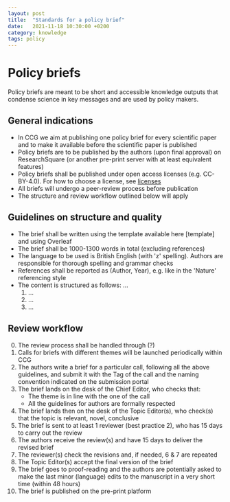 ```yaml
---
layout: post
title:  "Standards for a policy brief"
date:   2021-11-18 10:30:00 +0200
category: knowledge
tags: policy
---
```


# Policy briefs

Policy briefs are meant to be short and accessible knowledge outputs that condense science in key messages and are used by policy makers.

## General indications

* In CCG we aim at publishing one policy brief for every scientific paper and to make it available before the scientific paper is published
* Policy briefs are to be published by the authors (upon final approval) on ResearchSquare (or another pre-print server with at least equivalent features)
* Policy briefs shall be published under open access licenses (e.g. CC-BY-4.0). For how to choose a license, see [licenses]
* All briefs will undergo a peer-review process before publication
* The structure and review workflow outlined below will apply

## Guidelines on structure and quality

* The brief shall be written using the template available here [template] and using Overleaf
* The brief shall be 1000-1300 words in total (excluding references)
* The language to be used is British English (with 'z' spelling). Authors are responsible for thorough spelling and grammar checks
* References shall be reported as (Author, Year), e.g. like in the 'Nature' referencing style
* The content is structured as follows: ...
    1. ...
    2. ...
    3. ...

## Review workflow

0. The review process shall be handled through (?)
1. Calls for briefs with different themes will be launched periodically within CCG
2. The authors write a brief for a particular call, following all the above guidelines, and submit it with the Tag of the call and the naming convention indicated on the submission portal
3. The brief lands on the desk of the Chief Editor, who checks that:
    * The theme is in line with the one of the call
    * All the guidelines for authors are formally respected
4. The brief lands then on the desk of the Topic Editor(s), who check(s) that the topic is relevant, novel, conclusive
5. The brief is sent to at least 1 reviewer (best practice 2), who has 15 days to carry out the review
6. The authors receive the review(s) and have 15 days to deliver the revised brief
7. The reviewer(s) check the revisions and, if needed, 6 & 7 are repeated
8. The Topic Editor(s) accept the final version of the brief
9. The brief goes to proof-reading and the authors are potentially asked to make the last minor (language) edits to the manuscript in a very short time (within 48 hours)
10. The brief is published on the pre-print platform

[licenses]: https://creativecommons.org/share-your-work/



